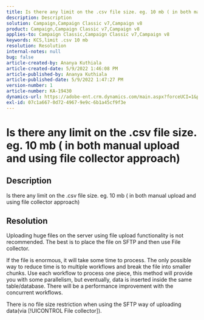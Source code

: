 ```yaml
---
title: Is there any limit on the .csv file size. eg. 10 mb ( in both manual upload and using file collector approach)
description: Description
solution: Campaign,Campaign Classic v7,Campaign v8
product: Campaign,Campaign Classic v7,Campaign v8
applies-to: Campaign Classic,Campaign Classic v7,Campaign v8
keywords: KCS,limit .csv 10 mb
resolution: Resolution
internal-notes: null
bug: false
article-created-by: Ananya Kuthiala
article-created-date: 5/9/2022 1:46:08 PM
article-published-by: Ananya Kuthiala
article-published-date: 5/9/2022 1:47:27 PM
version-number: 1
article-number: KA-19430
dynamics-url: https://adobe-ent.crm.dynamics.com/main.aspx?forceUCI=1&pagetype=entityrecord&etn=knowledgearticle&id=74664e5e-9ecf-ec11-a7b5-0022480a8e40
exl-id: 07c1a667-0d72-4967-9e9c-6b1a45cf9f3e
---
```

# Is there any limit on the .csv file size. eg. 10 mb ( in both manual upload and using file collector approach)

## Description

Is there any limit on the .csv file size. eg. 10 mb ( in both manual upload and using file collector approach)

## Resolution


Uploading huge files on the server using file upload functionality is not recommended. The best is to place the file on SFTP and then use File collector.

If the file is enormous, it will take some time to process. The only possible way to reduce time is to multiple workflows and break the file into smaller chunks. Use each workflow to process one piece, this method will provide you with some parallelism, but eventually, data is inserted inside the same table/database. There will be a performance improvement with the concurrent workflows.

There is no file size restriction when using the SFTP way of uploading data(via [!UICONTROL File collector]).
